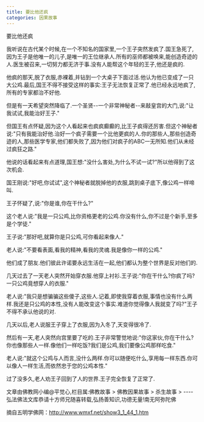 ```yaml
---
title: 要比他还疯
categories: 因果故事
---
```



	   
要比他还疯

我听说在古代某个时候,在一个不知名的国家里,一个王子突然发疯了.国王急死了,因为王子是他唯一的儿子,是唯一的王位继承人.所有的巫师都被唤来,能创造奇迹的人.医生被召来,一切努力都无济于事.没有人能帮这个年轻的王子,他还是疯的.

他疯的那天,脱了衣服,赤裸着,并钻到一个大桌子下面过活.他认为他已变成了一只大公鸡.最后,国王不得不接受这样的事实:王子无法恢复正常了.他已经永远地疯了,所有的专家都治不好他.

但是有一天希望突然降临了.一个圣贤--一个非常神秘者--来敲皇宫的大门,说:"让我试试,我能治好王子."

但国王有点怀疑,因为这个人看起来也疯疯癫癫的,比王子疯得还厉害.但这个神秘者说:"只有我能治好他.治好一个疯子需要一个比他更疯的人.你的那些人,那些创造奇迹的人,那些医学专家,他们都失败了,因为他们对疯子的ABC一无所知.他们从未经过疯狂之路."

他说的话看起来有点道理,国王想:"没什么害处,为什么不试一试?"所以他得到了这次机会.

国王刚说:"好吧,你试试",这个神秘者就脱掉他的衣服,跳到桌子底下,像公鸡一样啼叫.

王子怀疑了,说:"你是谁,你在干什么?"

这个老人说:"我是一只公鸡,比你资格更老的公鸡.你没有什么,你不过是个新手,至多是个学徒."

王子说:"那好吧,就算你是只公鸡,可你看起来像人."

老人说:"不要看表面,看我的精神,看我的灵魂.我是像你一样的公鸡."

他们成了朋友.他们彼此许诺要永远生活在一起,他们都认为整个世界是反对他们的.

几天过去了一天老人突然开始穿衣服.他穿上衬衫.王子说:"你在干什么?你疯了吗?一只公鸡竟想穿人的衣服."

老人说:"我只是想骗骗这些傻子,这些人.记着,即使我穿着衣服,事情也没有什么两样.我还是只公鸡的本性,没有人能改变这个事实.难道你觉得像人我就变了吗?"王子不得不承认他说的对.

几天以后,老人说服王子穿上了衣服,因为入冬了,天变得很冷了.

然后有一天,老人突然向宫里要了吃的.王子非常警觉地说:"你这家伙,你在干什么?你也像那些人一样.像他们一样吃饭?我们是公鸡,我们要像公鸡那样吃食."

老人说:"就这个公鸡与人而言,没什么两样.你可以随便吃什么,享用每一样东西.你可以像人一样生活,而依然忠于您的公鸡本性."

过了没多久,老人劝王子回到了人的世界.王子完全恢复了正常了.

文章由佛教网小编@平觉心,栏目属:佛教故事 > 佛教因果故事 > 杀生故事 > ----弘法佛法文库恭请十方师兄随喜转载,弘扬善知识,功德无量!南无阿弥陀佛

摘自五明学佛网：http://www.wmxf.net/show3_1_44_1.htm